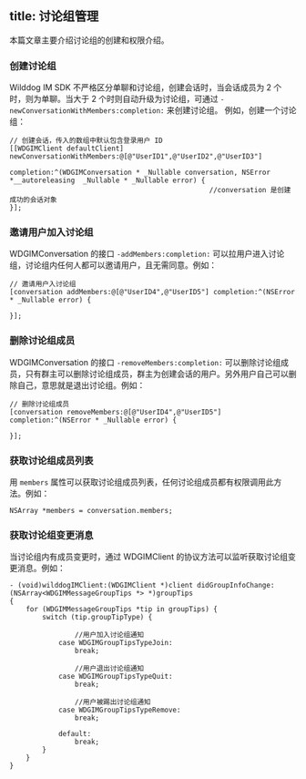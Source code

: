 title: 讨论组管理
---

本篇文章主要介绍讨论组的创建和权限介绍。

### 创建讨论组
Wilddog IM SDK 不严格区分单聊和讨论组，创建会话时，当会话成员为 2 个时，则为单聊。当大于 2 个时则自动升级为讨论组，可通过 `-newConversationWithMembers:completion:` 来创建讨论组。
例如，创建一个讨论组：

```
// 创建会话，传入的数组中默认包含登录用户 ID
[[WDGIMClient defaultClient] newConversationWithMembers:@[@"UserID1",@"UserID2",@"UserID3"]
                                             completion:^(WDGIMConversation * _Nullable conversation, NSError *__autoreleasing  _Nullable * _Nullable error) {
                                                 //conversation 是创建成功的会话对象
}];
```

### 邀请用户加入讨论组

WDGIMConversation 的接口 `-addMembers:completion:` 可以拉用户进入讨论组，讨论组内任何人都可以邀请用户，且无需同意。例如：

```
// 邀请用户入讨论组
[conversation addMembers:@[@"UserID4",@"UserID5"] completion:^(NSError * _Nullable error) {
        
}];
```
 
### 删除讨论组成员

WDGIMConversation 的接口 `-removeMembers:completion:` 可以删除讨论组成员，只有群主可以删除讨论组成员，群主为创建会话的用户。另外用户自己可以删除自己，意思就是退出讨论组。例如：

```
// 删除讨论组成员
[conversation removeMembers:@[@"UserID4",@"UserID5"] completion:^(NSError * _Nullable error) {
        
}];
```

### 获取讨论组成员列表

用 `members` 属性可以获取讨论组成员列表，任何讨论组成员都有权限调用此方法。例如：

```
NSArray *members = conversation.members;
```

### 获取讨论组变更消息

当讨论组内有成员变更时，通过 WDGIMClient 的协议方法可以监听获取讨论组变更消息。例如：

```objc
- (void)wilddogIMClient:(WDGIMClient *)client didGroupInfoChange:(NSArray<WDGIMMessageGroupTips *> *)groupTips
{
    for (WDGIMMessageGroupTips *tip in groupTips) {
        switch (tip.groupTipType) {
                
                //用户加入讨论组通知
            case WDGIMGroupTipsTypeJoin:
                break;
                
                //用户退出讨论组通知
            case WDGIMGroupTipsTypeQuit:
                break;
                
                //用户被踢出讨论组通知
            case WDGIMGroupTipsTypeRemove:
                break;
                
            default:
                break;
        }
    }
}	
```

 
 
